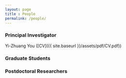 ```yaml
--- 
layout: page 
title : People 
permalink: /people/
---
```


### Principal Investigator

Yi-Zhuang You ([CV]({{ site.baseurl }}/assets/pdf/CV.pdf))

### Graduate Students

### Postdoctoral Researchers


